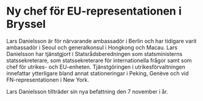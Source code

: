 # Ny chef för EU-representationen i Bryssel

Lars Danielsson är för närvarande ambassadör i Berlin och har tidigare varit ambassadör i Seoul och generalkonsul i Hongkong och Macau. Lars Danielsson har tjänstgjort i Statsrådsberedningen som statsministerns statssekreterare, som statssekreterare för internationella frågor samt som chef för utrikes- och EU-enheten. Tjänstgöringen i utrikesförvaltningen innefattar ytterligare bland annat stationeringar i Peking, Genève och vid FN-representationen i New York.

Lars Danielsson tillträder sin nya befattning den 7 november i år.
